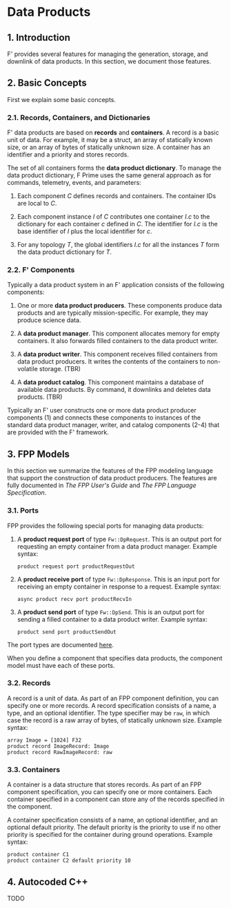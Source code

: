 # Data Products

## 1. Introduction

F' provides several features for managing the generation, storage,
and downlink of data products.
In this section, we document those features.

## 2. Basic Concepts

First we explain some basic concepts.

### 2.1. Records, Containers, and Dictionaries

F' data products are based on **records** and **containers**.
A record is a basic unit of data.
For example, it may be a struct, an array of statically known size,
or an array of bytes of statically unknown size.
A container has an identifier and a priority and stores records.

The set of all containers forms the **data product dictionary**.
To manage the data product dictionary, F Prime uses the same general approach
as for commands, telemetry, events, and parameters:

1. Each component _C_ defines records and containers.
The container IDs are local to _C_.

2. Each component instance _I_ of _C_ contributes one container _I.c_ to the 
dictionary for each container _c_ defined in _C_.
The identifier for _I.c_ is the base identifier of _I_ plus
the local identifier for _c_.

3. For any topology _T_, the global identifiers _I.c_ for all the instances _T_
form the data product dictionary for _T_.

### 2.2. F' Components

Typically a data product system in an F' application consists of the following
components:

1. One or more **data product producers**.
   These components produce data products and are typically mission-specific.
   For example, they may produce science data.

2. A **data product manager**.
   This component allocates memory for empty containers.
   It also forwards filled containers to the data product writer.

3. A **data product writer**.
   This component receives filled containers from data product
   producers. It writes the contents of the containers to non-volatile
   storage. (TBR)

4. A **data product catalog**.
   This component maintains a database of available data
   products. By command, it downlinks and deletes data products. (TBR)

Typically an F' user constructs one or more data product producer components 
(1) and connects these components to instances of the standard data product
manager, writer, and catalog components (2-4) that are provided with
the F' framework.

## 3. FPP Models

In this section we summarize the features of the FPP modeling
language that support the construction of data product
producers.
The features are fully documented in _The FPP User's Guide_
and _The FPP Language Specification_.

### 3.1. Ports

FPP provides the following special ports for managing data products:

1. A **product request port** of type `Fw::DpRequest`.
   This is an output port for requesting an empty container from a
   data product manager. Example syntax:
   ```
   product request port productRequestOut
   ```

2. A **product receive port** of type `Fw::DpResponse`.
   This is an input port for receiving an empty container in response
   to a request. Example syntax:
   ```
   async product recv port productRecvIn
   ```

3. A **product send port** of type `Fw::DpSend`.
   This is an output port for sending a filled container
   to a data product writer. Example syntax:
   ```
   product send port productSendOut
   ```
   
The port types are documented [here](../../Fw/Dp/docs/sdd.md).

When you define a component that specifies data products, the
component model must have each of these ports.

### 3.2. Records

A record is a unit of data.
As part of an FPP component definition, you can specify one or more
records.
A record specification consists of a name, a type, and an optional identifier.
The type specifier may be `raw`, in which case the record
is a raw array of bytes, of statically unknown size.
Example syntax:
```
array Image = [1024] F32
product record ImageRecord: Image
product record RawImageRecord: raw
```

### 3.3. Containers

A container is a data structure that stores records.
As part of an FPP component specification, you can specify
one or more containers.
Each container specified in a component can store
any of the records specified in the component.

A container specification consists of a name, an optional
identifier, and an optional default priority.
The default priority is the priority to use if no
other priority is specified for the container
during ground operations.
Example syntax:
```
product container C1
product container C2 default priority 10
```

## 4. Autocoded C++

TODO
